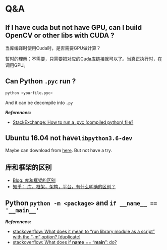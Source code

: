 # Q&A

## If I have cuda but not have GPU, can I build OpenCV or other libs with CUDA ?

当库编译时使用Cuda时，是否需要GPU做计算？

暂时的理解：不需要，只需要把对应的Cuda库链接就可以了。当真正执行时，在调用GPU。

## Can Python `.pyc` run ?

```python
python <yourfile.pyc>
```

And it can be decompile into `.py`

***References:***

- [StackExchange: How to run a .pyc (compiled python) file?](https://askubuntu.com/questions/153823/how-to-run-a-pyc-compiled-python-file)

## Ubuntu 16.04 not have`libpython3.6-dev`

Maybe can download from [here](https://stackoverflow.com/questions/43621584/why-cant-i-install-python3-6-dev-on-ubuntu16-04). But not have a try.

## 库和框架的区别

- [Blog: 库和框架的区别](https://www.cnblogs.com/xuld/archive/2011/02/20/1958933.html)
- [知乎： 库，框架，架构，平台，有什么明确的区别？](https://www.zhihu.com/question/29643471)

## Python `python -m <package>` and `if __name__ == '__main__'`

***References:***

- [stackoverflow: What does it mean to “run library module as a script” with the “-m” option? [duplicate]](https://stackoverflow.com/questions/46319694/what-does-it-mean-to-run-library-module-as-a-script-with-the-m-option)
- [stackoverflow: What does if __name__ == “__main__”: do?](https://stackoverflow.com/questions/419163/what-does-if-name-main-do)